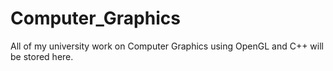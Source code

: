 # Computer_Graphics
All of my university work on Computer Graphics using OpenGL and C++ will be stored here.
